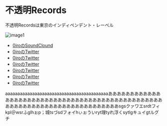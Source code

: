 # 不透明Records
不透明Recordsは東京のインディペンデント・レーベル


![image1](https://pbs.twimg.com/media/CnFPHR0VUAADj6s.jpg)
- [0iroのSoundClound](https://soundcloud.com/_0iro)
- [0iroのTwitter](https://twitter.com/irmtc)
- [0iroのTwitter](https://twitter.com/irmtc)
- [0iroのTwitter](https://twitter.com/irmtc)
- [0iroのTwitter](https://twitter.com/irmtc)
- [0iroのTwitter](https://twitter.com/irmtc)
- [0iroのTwitter](https://twitter.com/irmtc)

aaaaaaaaaaaaaaaaaaaaaaaaaaaaaaaaaaaaaaaaaaああああああああああああああああああああああああああああああああああああああああああああああああああああああああああああああああああああああああああsgsクァワエsrdtフィkpl＠wsrふglhぉp；城tsづsdフォイhぃぉういryt理tyれ浮くsytlgキュイgtルグチ
